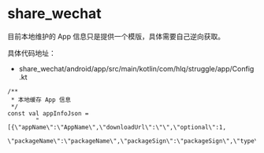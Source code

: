 share_wechat
=======

目前本地维护的 App 信息只是提供一个模版，具体需要自己逆向获取。

具体代码地址：

- share_wechat/android/app/src/main/kotlin/com/hlq/struggle/app/Config.kt

```
/**
 * 本地缓存 App 信息
 */
const val appInfoJson =
        "[{\"appName\":\"AppName\",\"downloadUrl\":\"\",\"optional\":1,
        \"packageName\":\"packageName\",\"packageSign\":\"packageSign\",\"type\":1}]"
```
